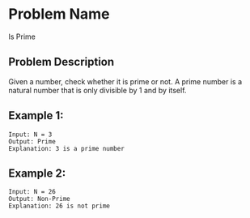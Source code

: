 # Problem Name 
Is Prime

## Problem Description

Given a number, check whether it is prime or not. A prime number is a natural number that is only divisible by 1 and by itself.

## Example 1:
```
Input: N = 3
Output: Prime
Explanation: 3 is a prime number
```

## Example 2:
```
Input: N = 26
Output: Non-Prime
Explanation: 26 is not prime
```